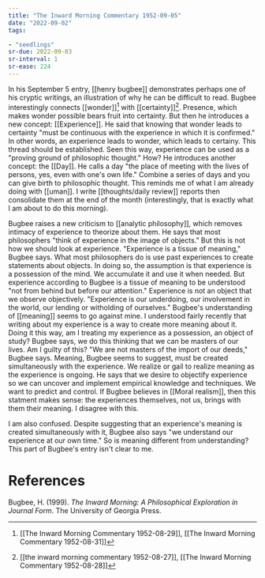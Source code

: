 ```yaml
---
title: "The Inward Morning Commentary 1952-09-05"
date: "2022-09-02"
tags:

- "seedlings"
sr-due: 2022-09-03
sr-interval: 1
sr-ease: 224
---
```


In his September 5 entry, [[henry bugbee]] demonstrates perhaps one of his cryptic writings, an illustration of why he can be difficult to read. Bugbee interestingly connects [[wonder]][^1] with [[certainty]][^2]. Presence, which makes wonder possible bears fruit into certainty. But then he introduces a new concept: [[Experience]]. He said that knowing that wonder leads to certainty "must be continuous with the experience in which it is confirmed." In other words, an experience leads to wonder, which leads to certainy. This thread should be established. Seen this way, experience can be used as a "proving ground of philosophic thought." How? He introduces another concept: the [[Day]]. He calls a day "the place of meeting with the lives of persons, yes, even with one's own life." Combine a series of days and you can give birth to philosophic thought. This reminds me of what I am already doing with [[uman]]. I write [[thoughts/daily review]] reports then consolidate them at the end of the month (interestingly, that is exactly what I am about to do this morning).

Bugbee raises a new criticism to [[analytic philosophy]], which removes intimacy of experience to theorize about them. He says that most philosophers "think of experience in the image of objects." But this is not how we should look at experience. "Experience is a tissue of meaning," Bugbee says. What most philosophers do is use past experiences to create statements about objects. In doing so, the assumption is that experience is a possession of the mind. We accumulate it and use it when needed. But experience according to Bugbee is a tissue of meaning to be understood "not from behind but before our attention." Experience is not an object that we observe objectively. "Experience is our underdoing, our involvement in the world, our lending or witholding of ourselves." Bugbee's understanding of [[meaning]] seems to go against mine. I understood fairly recently that writing about my experience is a way to create more meaning about it. Doing it this way, am I treating my experience as a possession, an object of study? Bugbee says, we do this thinking that we can be masters of our lives. Am I guilty of this? "We are not masters of the import of our deeds," Bugbee says. Meaning, Bugbee seems to suggest, must be created simultaneously with the experience. We realize or gail to realize meaning as the experience is ongoing. He says that we desire to objectify experience so we can uncover and implement empirical knowledge and techniques. We want to predict and control. If Bugbee believes in [[Moral realism]], then this statment makes sense: the experiences themselves, not us, brings with them their meaning. I disagree with this.

I am also confused. Despite suggesting that an experience's meaning is created simultaneously with it, Bugbee also says "we understand our experience at our own time." So is meaning different from understanding? This part of Bugbee's entry isn't clear to me.

# References

Bugbee, H. (1999). _The Inward Morning: A Philosophical Exploration in Journal Form_. The University of Georgia Press.

[^1]:  [[The Inward Morning Commentary 1952-08-29]], [[The Inward Morning Commentary 1952-08-31]]
[^2]: [[the inward morning commentary 1952-08-27]], [[The Inward Morning Commentary 1952-08-28]]